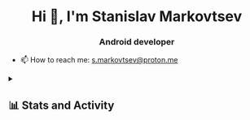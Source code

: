 <h1 align="center">Hi 👋, I'm Stanislav Markovtsev</h1>
<div align="center">
  
</div>

<h3 align="center">Android developer</h3>

- 📫 How to reach me: s.markovtsev@proton.me

<details> 
  <summary><h2>📊 Stats and Activity</h2></summary>

  <h3>🔥 Streak Stats</h3>

  <!-- GitHub Readme Streak Stats - https://github.com/DenverCoder1/github-readme-streak-stats -->
  <p>
    <a href="https://git.io/streak-stats"><img src="https://streak-stats.demolab.com?user=kawunus&theme=dracula&hide_border=true&date_format=j%20M%5B%20Y%5D" alt="GitHub Streak" /></a>
  </p>

  <h3>💻 GitHub Profile Stats</h3>

  <!-- https://github.com/anuraghazra/github-readme-stats -->
  <a href="https://github.com/anuraghazra/github-readme-stats"><img alt="kawunus's Github Stats" src="https://denvercoder1-github-readme-stats.vercel.app/api/?username=kawunus&show_icons=true&include_all_commits=true&count_private=true&theme=dracula&hide_border=true" height="192px"/></a>
  <a href="https://github.com/anuraghazra/github-readme-stats"><img alt="kawunus's Top Languages" src="https://denvercoder1-github-readme-stats.vercel.app/api/top-langs/?username=kawunus&langs_count=8&layout=compact&theme=dracula&hide_border=true&hide=Jupyter%20Notebook,Roff" height="192px"/></a>
  <br/>

  <b>Note:</b> Top languages is only a metric of the languages my public code consists of and doesn't reflect experience or skill level.
  
  <!-- https://github.com/ashutosh00710/github-readme-activity-graph -->
  <a href="https://github.com/ashutosh00710/github-readme-activity-graph"><img alt="kawunus's Activity Graph" src="https://github-readme-activity-graph.vercel.app/graph/?username=kawunus&theme=dracula&hide_border=true" /></a>

</details>
